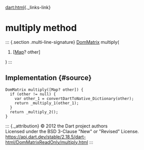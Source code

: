 [dart:html](../../dart-html/dart-html-library){._links-link}

multiply method
===============

::: {.section .multi-line-signature}
[DomMatrix](../dommatrix-class) multiply(

1.  \[[Map](../../dart-core/map-class)? other\]

)
:::

Implementation {#source}
--------------

``` {.language-dart data-language="dart"}
DomMatrix multiply([Map? other]) {
  if (other != null) {
    var other_1 = convertDartToNative_Dictionary(other);
    return _multiply_1(other_1);
  }
  return _multiply_2();
}
```

::: {._attribution}
© 2012 the Dart project authors\
Licensed under the BSD 3-Clause \"New\" or \"Revised\" License.\
<https://api.dart.dev/stable/2.18.5/dart-html/DomMatrixReadOnly/multiply.html>
:::
